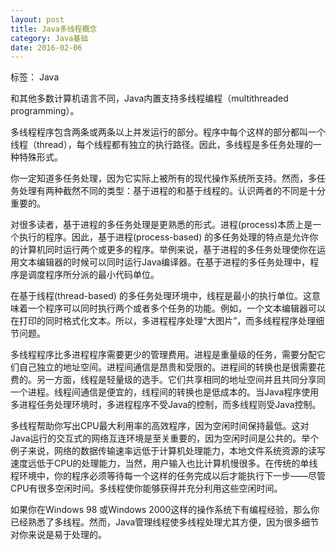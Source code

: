 ```yaml
---
layout: post
title: Java多线程概念
category: Java基础
date: 2016-02-06
---
```


标签： Java


<!-- more -->

和其他多数计算机语言不同，Java内置支持多线程编程（multithreaded programming）。

多线程程序包含两条或两条以上并发运行的部分。程序中每个这样的部分都叫一个线程（thread），每个线程都有独立的执行路径。因此，多线程是多任务处理的一种特殊形式。

你一定知道多任务处理，因为它实际上被所有的现代操作系统所支持。然而，多任务处理有两种截然不同的类型：基于进程的和基于线程的。认识两者的不同是十分重要的。

对很多读者，基于进程的多任务处理是更熟悉的形式。进程(process)本质上是一个执行的程序。因此，基于进程(process-based) 的多任务处理的特点是允许你的计算机同时运行两个或更多的程序。举例来说，基于进程的多任务处理使你在运用文本编辑器的时候可以同时运行Java编译器。在基于进程的多任务处理中，程序是调度程序所分派的最小代码单位。

在基于线程(thread-based) 的多任务处理环境中，线程是最小的执行单位。这意味着一个程序可以同时执行两个或者多个任务的功能。例如，一个文本编辑器可以在打印的同时格式化文本。所以，多进程程序处理“大图片”，而多线程程序处理细节问题。

多线程程序比多进程程序需要更少的管理费用。进程是重量级的任务，需要分配它们自己独立的地址空间。进程间通信是昂贵和受限的。进程间的转换也是很需要花费的。另一方面，线程是轻量级的选手。它们共享相同的地址空间并且共同分享同一个进程。线程间通信是便宜的，线程间的转换也是低成本的。当Java程序使用多进程任务处理环境时，多进程程序不受Java的控制，而多线程则受Java控制。

多线程帮助你写出CPU最大利用率的高效程序，因为空闲时间保持最低。这对Java运行的交互式的网络互连环境是至关重要的，因为空闲时间是公共的。举个例子来说，网络的数据传输速率远低于计算机处理能力，本地文件系统资源的读写速度远低于CPU的处理能力，当然，用户输入也比计算机慢很多。在传统的单线程环境中，你的程序必须等待每一个这样的任务完成以后才能执行下一步——尽管CPU有很多空闲时间。多线程使你能够获得并充分利用这些空闲时间。

如果你在Windows 98 或Windows 2000这样的操作系统下有编程经验，那么你已经熟悉了多线程。然而，Java管理线程使多线程处理尤其方便，因为很多细节对你来说是易于处理的。